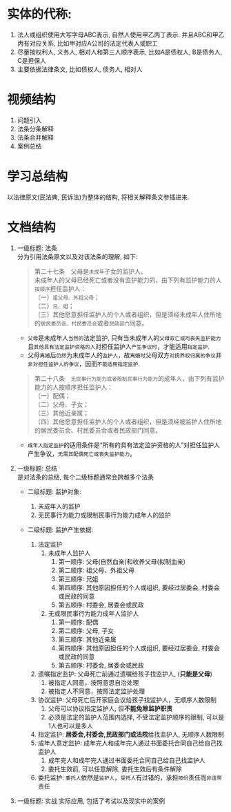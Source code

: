 
# 实体的代称:
1. 法人或组织使用大写字母ABC表示, 自然人使用甲乙丙丁表示. 并且ABC和甲乙丙有对应关系, 比如甲对应A公司的法定代表人或职工
2. 尽量按权利人, 义务人, 相对人和第三人顺序表示, 比如A是债权人, B是债务人, C是担保人
2. 主要依据法律条文, 比如债权人, 债务人, 相对人


# 视频结构
1. 问题引入
2. 法条分条解释
3. 法条合并解释
4. 案例总结


# 学习总结构
以法律原文(民法典, 民诉法)为整体的结构, 将相关解释条文参插进来.


# 文档结构

1. 一级标题: 法条  
    分为引用法条原文以及对该法条的理解, 如下:
    > 第二十七条　父母是`未成年`子女的监护人。  
    > 未成年人的父母已经死亡或者没有监护能力的，由下列有监护能力的人`按顺序`担任监护人：  
    > （一）`祖父母、外祖父母`；  
    > （二）`兄、姐`；  
    > （三）其他愿意担任监护人的个人或者组织，但是须经未成年人住所地的`居民委员会、村民委员会`或者`民政部门`同意。

   - `父母`是未成年人`当然的`法定监护, 只有当未成年人的`父母双亡或均丧失监护能力`且`其他具有法定监护资格的人`对担任监护人`产生争议时`，才能适用`指定监护`.  
   - 父母`离婚`后`仍然`为未成年人的`监护人`，故`离婚时`父母双方`对抚养权归属的争议`并`非对担任监护人的争议`，因而`不能适用指定监护`.

    > 第二十八条　`无民事行为能力或者限制民事行为能力`的成年人，由下列有监护能力的人按顺序担任监护人：  
    > （一）配偶；  
    > （二）父母、子女；  
    > （三）其他近亲属；  
    > （四）其他愿意担任监护人的个人或者组织，但是须经被监护人住所地的居民委员会、村民委员会或者民政部门同意。  

    - `成年人指定监护`的适用条件是“所有的具有法定监护资格的人”对担任监护人产生争议，`无需其配偶死亡或丧失监护能力`。

2. 一级标题: 总结  
    是对法条的总结, 每个二级标题通常会跨越多个法条

    - 二级标题: 监护对象:
        1. 未成年人的监护
        2. 无民事行为能力或限制民事行为能力成年人的监护

    - 二级标题: 监护产生依据:
        1. 法定监护
            1. 未成年人监护人
                1. 第一顺序: 父母(自然血亲)和收养父母(拟制血亲)
                2. 第二顺序: 祖父母、外祖父母
                3. 第三顺序: 兄姐
                4. 第四顺序: 其他原因担任的个人或组织, 要经过居委会, 村委会或民政的同意
                5. 第五顺序: 村委会, 居委会或民政
            2. 无或限民事行为能力成年人监护人
                1. 第一顺序: 配偶
                2. 第二顺序: 父母, 子女
                3. 第三顺序: 其他近亲属
                4. 第四顺序: 其他原因担任的个人或组织, 要经过居委会, 村委会或民政的同意
                5. 第五顺序: 村委会, 居委会或民政
        2. 遗嘱指定监护: 父母死亡前通过遗嘱给孩子找监护人, (**只能是父母**)
            1. 被指定人同意，按照意思自治处理
            2. 被指定人不同意，按照法定监护处理
        3. 协议监护: 父母死亡后开家庭会议给孩子找监护人，无顺序人数限制
            1. 父母可以协议指定监护人, 但**不能免除监护职责**
            2. 必须是法定的监护人范围内选择, 不受法定监护顺序的限制, 可以是1人也可以是多人
        4. 指定监护: **居委会,村委会,民政部门或法院**给找监护人, 无顺序人数限制
        5. 成年人意定监护: 成年完人和成年完人通过书面委托合同自己给自己找监护人
            1. 成年完人和成年完人通过书面委托合同自己给自己找监护人
            2. 委托生效前, 可以任意解除, 委托生效后有条件解除
        6. 委托监护: `委托人`依然是`监护人`，`受托人`有过错的，承担`按份`责任而`非连带`责任


3. 一级标题: 实战
    实际应用, 包括了考试以及现实中的案例